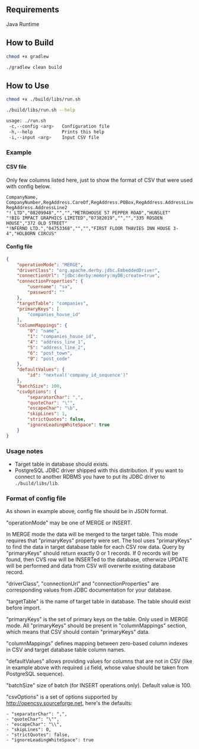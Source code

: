## Requirements

Java Runtime


## How to Build

``` bash
chmod +x gradlew

./gradlew clean build

```

## How to Use


``` bash
chmod +x ./build/libs/run.sh

./build/libs/run.sh --help

usage: ./run.sh
 -c,--config <arg>   Configuration file
 -h,--help           Prints this help
 -i,--input <arg>    Input CSV file
```

### Example

#### CSV file

Only few columns listed here, just to show the format of CSV that were used with config below.

```
CompanyName, CompanyNumber,RegAddress.CareOf,RegAddress.POBox,RegAddress.AddressLine1, RegAddress.AddressLine2
"! LTD","08209948","","","METROHOUSE 57 PEPPER ROAD","HUNSLET"
"!BIG IMPACT GRAPHICS LIMITED","07382019","","","335 ROSDEN HOUSE","372 OLD STREET"
"!NFERNO LTD.","04753368","","","FIRST FLOOR THAVIES INN HOUSE 3-4","HOLBORN CIRCUS"
```

#### Config file

``` json
{
    "operationMode": "MERGE",
    "driverClass": "org.apache.derby.jdbc.EmbeddedDriver",
    "connectionUrl": "jdbc:derby:memory:myDB;create=true",
    "connectionProperties": {
        "username": "sa",
        "password": ""
    },
    "targetTable": "companies",
    "primaryKeys": [
        "companies_house_id"
    ],
    "columnMappings": {
        "0": "name",
        "1": "companies_house_id",
        "4": "address_line_1",
        "5": "address_line_2",
        "6": "post_town",
        "9": "post_code"
    },
    "defaultValues": {
        "id": "nextval('company_id_sequence')"
    },
    "batchSize": 100,
    "csvOptions": {
        "separatorChar": ",",
        "quoteChar": "\"",
        "escapeChar": "\b",
        "skipLines": 1,
        "strictQuotes": false,
        "ignoreLeadingWhiteSpace": true
    }
}
```

### Usage notes

 * Target table in database should exists.
 * PostgreSQL JDBC driver shipped with this distribution. If you want to connect to another RDBMS you have to put its JDBC driver to ```./build/libs/lib```.

### Format of config file

As shown in example above, config file should be in JSON format.

"operationMode" may be one of MERGE or INSERT.

In MERGE mode the data will be merged to the target table.
This mode requires that "primaryKeys" property were set.
The tool uses "primaryKeys" to find the data in target database table for each CSV row data.
Query by "primaryKeys" should return exactly 0 or 1 records.
If 0 records will be found, then CVS row will be INSERTed to the database,
otherwize UPDATE will be performed and data from CSV will overwrite existing database record.

"driverClass", "connectionUrl" and "connectionProperties" are corresponding values from JDBC documentation for your database.

"targetTable" is the name of target table in database. The table should exist before import.

"primaryKeys" is the set of primary keys on the table. Only used in MERGE mode. All "primaryKeys" should be present in "columnMappings" section, which means that CSV should contain "primaryKeys" data.

"columnMappings" defines mapping between zero-based column indexes in CSV and target database table column names.

"defaultValues" allows providing values for columns that are not in CSV (like in example above with required ```id``` field, whose value should be taken from PostgreSQL sequence).

"batchSize" size of batch (for INSERT operations only). Default value is 100.

"csvOptions" is a set of options supported by http://opencsv.sourceforge.net, here's the defaults:

	- "separatorChar": ",",
    - "quoteChar": "\"",
    - "escapeChar": "\\",
    - "skipLines": 0,
    - "strictQuotes": false,
    - "ignoreLeadingWhiteSpace": true
